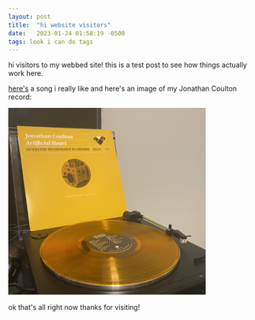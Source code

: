 ```yaml
---
layout: post
title:  "hi website visitors"
date:   2023-01-24 01:58:19 -0500
tags: look i can do tags
---
```

hi visitors to my webbed site! this is a test post to see how things actually work here.

<a href="https://www.youtube.com/watch?v=pRisDso99s0" target="_blank">here's</a> a song i really like and here's an image of my Jonathan Coulton record:

<img src="/assets/images/joco_record.jpg" alt="Artificial Heart by Jonathan Coulton" width="400"/>

ok that's all right now thanks for visiting!